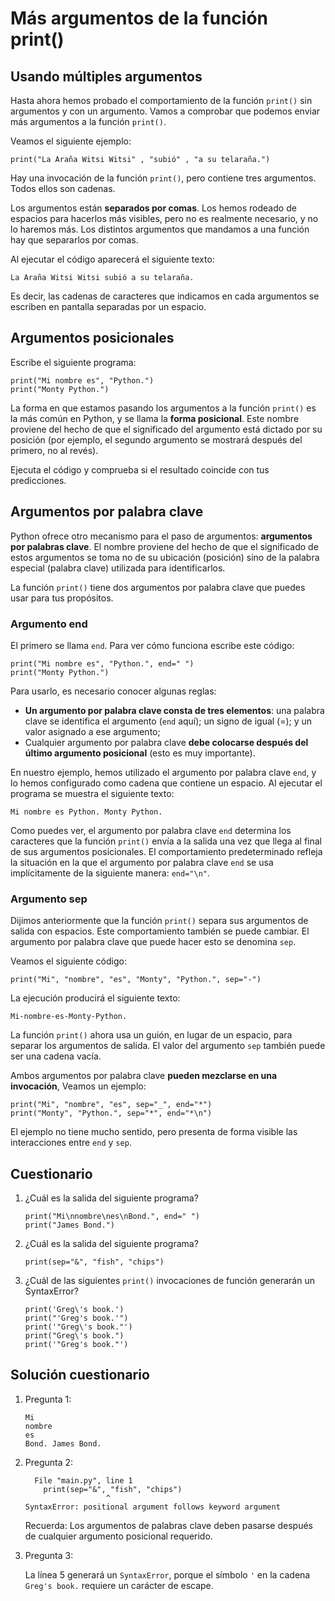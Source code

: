 # Más argumentos de la función print()

## Usando múltiples argumentos

Hasta ahora hemos probado el comportamiento de la función `print()` sin argumentos y con un argumento. Vamos a comprobar que podemos enviar más argumentos a  la función `print()`.

Veamos el siguiente ejemplo:

```
print("La Araña Witsi Witsi" , "subió" , "a su telaraña.")
```

Hay una invocación de la función `print()`, pero contiene tres argumentos. Todos ellos son cadenas.

Los argumentos están **separados por comas**. Los hemos rodeado de espacios para hacerlos más visibles, pero no es realmente necesario, y no lo haremos más. Los distintos argumentos que mandamos a una función hay que separarlos por comas.

Al ejecutar el código aparecerá el siguiente texto:

```
La Araña Witsi Witsi subió a su telaraña.
```

Es decir, las cadenas de caracteres que indicamos en cada argumentos se escriben en pantalla separadas por un espacio.

## Argumentos posicionales

Escribe el siguiente programa:

```
print("Mi nombre es", "Python.")
print("Monty Python.")
```

La forma en que estamos pasando los argumentos a la función `print()` es la más común en Python, y se llama la **forma posicional**. Este nombre proviene del hecho de que el significado del argumento está dictado por su posición (por ejemplo, el segundo argumento se mostrará después del primero, no al revés).

Ejecuta el código y comprueba si el resultado coincide con tus predicciones.

## Argumentos por palabra clave

Python ofrece otro mecanismo para el paso de argumentos: **argumentos por palabras clave**. El nombre proviene del hecho de que el significado de estos argumentos se toma no de su ubicación (posición) sino de la palabra especial (palabra clave) utilizada para identificarlos.

La función `print()` tiene dos argumentos por palabra clave que puedes usar para tus propósitos. 

### Argumento end

El primero se llama `end`. Para ver cómo funciona escribe este código:

```
print("Mi nombre es", "Python.", end=" ")
print("Monty Python.")
```

Para usarlo, es necesario conocer algunas reglas:

* **Un argumento por palabra clave consta de tres elementos**: una palabra clave se identifica el argumento (`end` aquí); un signo de igual (=); y un valor asignado a ese argumento;
* Cualquier argumento por palabra clave **debe colocarse después del último argumento posicional** (esto es muy importante).

En nuestro ejemplo, hemos utilizado el argumento por palabra clave `end`, y lo hemos configurado como cadena que contiene un espacio. Al ejecutar el programa se muestra el siguiente texto:

```
Mi nombre es Python. Monty Python.
```

Como puedes ver, el argumento por palabra clave `end` determina los caracteres que la función `print()` envía a la salida una vez que llega al final de sus argumentos posicionales. El comportamiento predeterminado refleja la situación en la que el argumento por palabra clave `end` se usa implícitamente de la siguiente manera: `end="\n"`.

### Argumento sep

Dijimos anteriormente que la función `print()` separa sus argumentos de salida con espacios. Este comportamiento también se puede cambiar. El argumento por palabra clave que puede hacer esto se denomina `sep`.

Veamos el siguiente código:

```
print("Mi", "nombre", "es", "Monty", "Python.", sep="-")
```

La ejecución producirá el siguiente texto:

```
Mi-nombre-es-Monty-Python.
```

La función `print()` ahora usa un guión, en lugar de un espacio, para separar los argumentos de salida. El valor del argumento `sep` también puede ser una cadena vacía. 

Ambos argumentos por palabra clave **pueden mezclarse en una invocación**, Veamos un ejemplo:

```
print("Mi", "nombre", "es", sep="_", end="*")
print("Monty", "Python.", sep="*", end="*\n")
```

El ejemplo no tiene mucho sentido, pero presenta de forma visible las interacciones entre `end` y `sep`. 

## Cuestionario

1. ¿Cuál es la salida del siguiente programa?

    ```
    print("Mi\nnombre\nes\nBond.", end=" ")
    print("James Bond.") 
    ```

2. ¿Cuál es la salida del siguiente programa?

    ```
    print(sep="&", "fish", "chips") 
    ```

3. ¿Cuál de las siguientes `print()` invocaciones de función generarán un SyntaxError?

    ```
    print('Greg\'s book.')
    print("'Greg's book.'")
    print('"Greg\'s book."')
    print("Greg\'s book.")
    print('"Greg's book."')
    ```


## Solución cuestionario

1. Pregunta 1:

    ```
    Mi
    nombre
    es
    Bond. James Bond.
    ```
2. Pregunta 2:

    ```
      File "main.py", line 1
        print(sep="&", "fish", "chips")
                      ^
    SyntaxError: positional argument follows keyword argument
    ```

    Recuerda: Los argumentos de palabras clave deben pasarse después de cualquier argumento posicional requerido.

3. Pregunta 3:

    La línea 5 generará un `SyntaxError`, porque el símbolo `'` en la cadena `Greg's book.` requiere un carácter de escape.
